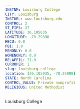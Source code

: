 ```yaml
---
INSTNM: Louisburg College
CITY: Louisburg
INSTURL: www.louisburg.edu
CONTROL: 2
ST_FIPS: 37
LATITUDE: 36.105035
LONGITUDE: -78.29898
HBCU: 0.0
PBI: 1.0
MENONLY: 0.0
WOMENONLY: 0.0
RELAFFIL: 71.0
CURROPER: 1
slug: louisburg-college
location: [36.105035, -78.29898]
STATE: North Carolina
CONTROL_VALUE: Private nonprofit
RELIGIOUS: United Methodist
---
```

Louisburg College